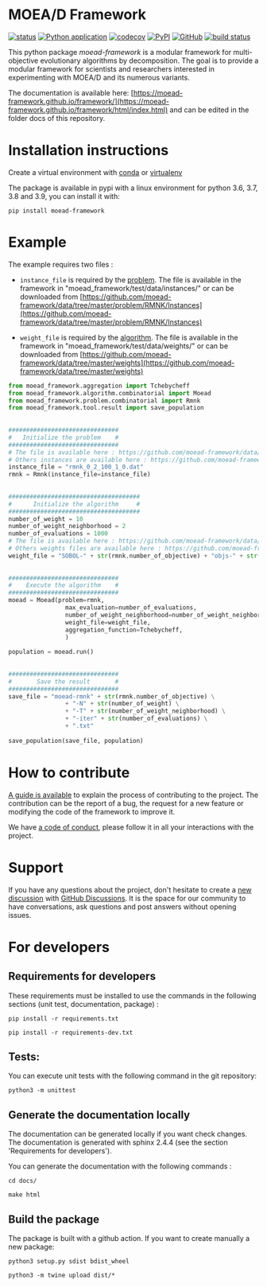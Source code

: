 # MOEA/D Framework

[![status](https://joss.theoj.org/papers/a81ea21d0358e013000b0b3b926bd4ba/status.svg)](https://joss.theoj.org/papers/a81ea21d0358e013000b0b3b926bd4ba)
[![Python application](https://github.com/moead-framework/framework/workflows/Python%20application/badge.svg?branch=master)](https://github.com/moead-framework/framework/actions?query=workflow%3A%22Python+application%22)
[![codecov](https://codecov.io/gh/moead-framework/framework/branch/master/graph/badge.svg?token=J7MAU5E6BB)](https://codecov.io/gh/moead-framework/framework)
[![PyPI](https://img.shields.io/pypi/v/moead-framework)](https://pypi.org/project/moead-framework/)
[![GitHub](https://img.shields.io/github/license/moead-framework/framework?style=flat)](https://github.com/moead-framework/framework/blob/master/LICENCE)
[![build status](https://github.com/moead-framework/framework/workflows/Documentation/badge.svg?branch=master)](https://moead-framework.github.io/framework/html/index.html)

This python package *moead-framework* is a modular framework for multi-objective evolutionary algorithms by decomposition. 
The goal  is to provide a modular framework for scientists and researchers interested in 
experimenting with MOEA/D and its numerous variants.

The documentation is available here: [https://moead-framework.github.io/framework/](https://moead-framework.github.io/framework/html/index.html) and can be edited in the folder docs of this repository.

# Installation instructions

Create a virtual environment with [conda](https://docs.conda.io/en/latest/miniconda.html) or [virtualenv](https://packaging.python.org/guides/installing-using-pip-and-virtual-environments/#creating-a-virtual-environment)

The package is available in pypi with a linux environment for python 3.6, 3.7, 3.8 and 3.9, you can install it with:

    pip install moead-framework
    
# Example

The example requires two files : 

- ```instance_file``` is required by the [problem](https://moead-framework.github.io/framework/html/moead_framework/moead_framework.problem.combinatorial.rmnk.Rmnk.html#moead_framework.problem.combinatorial.rmnk.Rmnk). The file is available in the framework 
  in "moead_framework/test/data/instances/" or can be downloaded 
  from [https://github.com/moead-framework/data/tree/master/problem/RMNK/Instances](https://github.com/moead-framework/data/tree/master/problem/RMNK/Instances)
  
- ```weight_file``` is required by the [algorithm](https://moead-framework.github.io/framework/html/moead_framework/moead_framework.algorithm.combinatorial.moead.Moead.html#moead_framework.algorithm.combinatorial.moead.Moead). The file is available in the framework 
  in "moead_framework/test/data/weights/" or can be downloaded 
  from [https://github.com/moead-framework/data/tree/master/weights](https://github.com/moead-framework/data/tree/master/weights)
  
```python
from moead_framework.aggregation import Tchebycheff   
from moead_framework.algorithm.combinatorial import Moead   
from moead_framework.problem.combinatorial import Rmnk  
from moead_framework.tool.result import save_population
    
    
###############################
#   Initialize the problem    #
###############################
# The file is available here : https://github.com/moead-framework/data/blob/master/problem/RMNK/Instances/rmnk_0_2_100_1_0.dat
# Others instances are available here : https://github.com/moead-framework/data/tree/master/problem/RMNK/Instances
instance_file = "rmnk_0_2_100_1_0.dat"
rmnk = Rmnk(instance_file=instance_file)
    
    
#####################################
#      Initialize the algorithm     #
#####################################
number_of_weight = 10
number_of_weight_neighborhood = 2
number_of_evaluations = 1000
# The file is available here : https://github.com/moead-framework/data/blob/master/weights/SOBOL-2objs-10wei.ws
# Others weights files are available here : https://github.com/moead-framework/data/tree/master/weights
weight_file = "SOBOL-" + str(rmnk.number_of_objective) + "objs-" + str(number_of_weight) + "wei.ws"
    
    
###############################
#    Execute the algorithm    #
###############################
moead = Moead(problem=rmnk,
                max_evaluation=number_of_evaluations,
                number_of_weight_neighborhood=number_of_weight_neighborhood,
                weight_file=weight_file,
                aggregation_function=Tchebycheff,
                )
    
population = moead.run()
    
    
###############################
#       Save the result       #
###############################
save_file = "moead-rmnk" + str(rmnk.number_of_objective) \
                + "-N" + str(number_of_weight) \
                + "-T" + str(number_of_weight_neighborhood) \
                + "-iter" + str(number_of_evaluations) \
                + ".txt"
    
save_population(save_file, population)
```

# How to contribute

[A guide is available](https://github.com/moead-framework/framework/blob/master/CONTRIBUTING.md) to explain the 
process of contributing to the project. The contribution can be the report of a bug, the request for a new feature or 
modifying the code of the framework to improve it.

We have [a code of conduct](https://github.com/moead-framework/framework/blob/master/CODE_OF_CONDUCT.md), please follow it in all your interactions with the project.


# Support

If you have any questions about the project, don't hesitate to create a [new discussion](https://github.com/moead-framework/framework/discussions/new) 
with [GitHub Discussions](https://github.com/moead-framework/framework/discussions). It is the space for our community to have conversations, 
ask questions and post answers without opening issues.


# For developers 

## Requirements for developers

These requirements must be installed to use the commands in the following sections (unit test, documentation, package) :

    pip install -r requirements.txt

    pip install -r requirements-dev.txt

## Tests: 

You can execute unit tests with the following command in the git repository: 

    python3 -m unittest 

## Generate the documentation locally

The documentation can be generated locally if you want check changes. The documentation is generated with sphinx 2.4.4 (see the section 'Requirements for developers').

You can generate the documentation with the following commands :

    cd docs/

    make html


## Build the package

The package is built with a github action. If you want to create manually a new package: 

    python3 setup.py sdist bdist_wheel
 
    python3 -m twine upload dist/*

